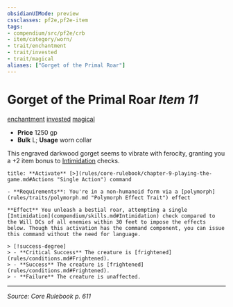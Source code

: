 ```yaml
---
obsidianUIMode: preview
cssclasses: pf2e,pf2e-item
tags:
- compendium/src/pf2e/crb
- item/category/worn/
- trait/enchantment
- trait/invested
- trait/magical
aliases: ["Gorget of the Primal Roar"]
---
```

# Gorget of the Primal Roar *Item 11*  
[enchantment](rules/traits/enchantment.md "Enchantment School Trait")  [invested](rules/traits/invested.md "Invested Item Trait")  [magical](rules/traits/magical.md "Magical Item Trait")  

- **Price** 1250 gp
- **Bulk** L; **Usage** worn collar

This engraved darkwood gorget seems to vibrate with ferocity, granting you a +2 item bonus to [Intimidation](compendium/skills.md#Intimidation) checks.

```ad-embed-ability
title: **Activate** [>](rules/core-rulebook/chapter-9-playing-the-game.md#Actions "Single Action") command

- **Requirements**: You're in a non-humanoid form via a [polymorph](rules/traits/polymorph.md "Polymorph Effect Trait") effect

**Effect** You unleash a bestial roar, attempting a single [Intimidation](compendium/skills.md#Intimidation) check compared to the Will DCs of all enemies within 30 feet to impose the effects below. Though this activation has the command component, you can issue this command without the need for language.

> [!success-degree] 
> - **Critical Success** The creature is [frightened](rules/conditions.md#Frightened).
> - **Success** The creature is [frightened](rules/conditions.md#Frightened).
> - **Failure** The creature is unaffected.
```


---
*Source: Core Rulebook p. 611*